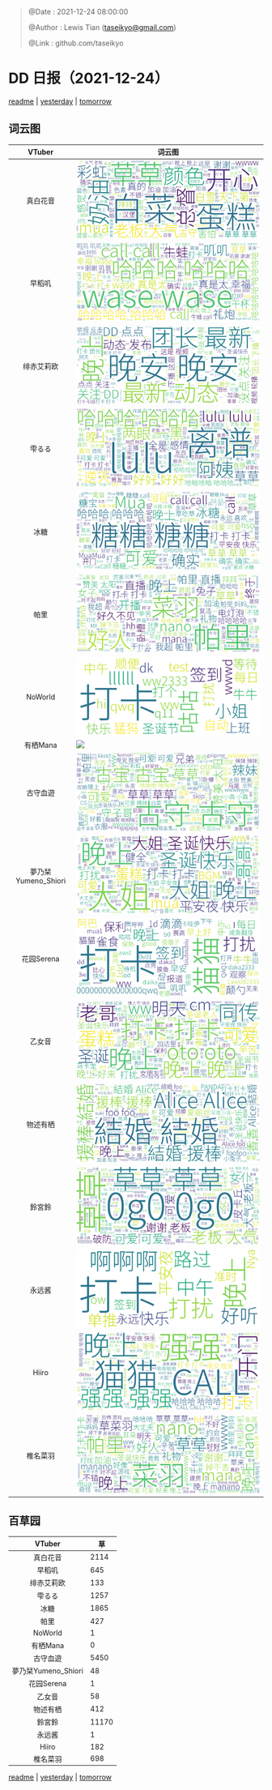 > @Date    : 2021-12-24 08:00:00
>
> @Author  : Lewis Tian (taseikyo@gmail.com)
>
> @Link    : github.com/taseikyo

# DD 日报（2021-12-24）

[readme](../README.md) | [yesterday](2021-12-23.md) | [tomorrow](2021-12-25.md)

## 词云图

|VTuber|词云图|
|:-:|-|
|真白花音|![](../../images/daily/21402309_2021-12-24_purge_wordcloud.png)|
|早稻叽|![](../../images/daily/41682_2021-12-24_purge_wordcloud.png)|
|绯赤艾莉欧|![](../../images/daily/21396545_2021-12-24_purge_wordcloud.png)|
|雫るる|![](../../images/daily/21013446_2021-12-24_purge_wordcloud.png)|
|冰糖|![](../../images/daily/876396_2021-12-24_purge_wordcloud.png)|
|帕里|![](../../images/daily/4895312_2021-12-24_purge_wordcloud.png)|
|NoWorld|![](../../images/daily/21448649_2021-12-24_purge_wordcloud.png)|
|有栖Mana|![](../../images/daily/6542258_2021-12-24_purge_wordcloud.png)|
|古守血遊|![](../../images/daily/8725120_2021-12-24_purge_wordcloud.png)|
|夢乃栞Yumeno_Shiori|![](../../images/daily/14052636_2021-12-24_purge_wordcloud.png)|
|花园Serena|![](../../images/daily/14327465_2021-12-24_purge_wordcloud.png)|
|乙女音|![](../../images/daily/21320551_2021-12-24_purge_wordcloud.png)|
|物述有栖|![](../../images/daily/21449083_2021-12-24_purge_wordcloud.png)|
|鈴宮鈴|![](../../images/daily/21685677_2021-12-24_purge_wordcloud.png)|
|永远酱|![](../../images/daily/21701071_2021-12-24_purge_wordcloud.png)|
|Hiiro|![](../../images/daily/21919321_2021-12-24_purge_wordcloud.png)|
|椎名菜羽|![](../../images/daily/22347054_2021-12-24_purge_wordcloud.png)|

## 百草园

|VTuber|草|
|:-:|-|
|真白花音|2114|
|早稻叽|645|
|绯赤艾莉欧|133|
|雫るる|1257|
|冰糖|1865|
|帕里|427|
|NoWorld|1|
|有栖Mana|0|
|古守血遊|5450|
|夢乃栞Yumeno_Shiori|48|
|花园Serena|1|
|乙女音|58|
|物述有栖|412|
|鈴宮鈴|11170|
|永远酱|1|
|Hiiro|182|
|椎名菜羽|698|

[readme](../README.md) | [yesterday](2021-12-23.md) | [tomorrow](2021-12-25.md)
